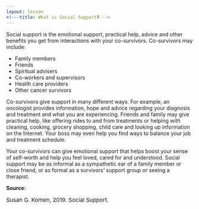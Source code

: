 ```yaml
---
layout: lesson
<!---title: What is Social Support?--->
---
```


Social support is the emotional support, practical help, advice and other benefits you get from interactions with your co-survivors. Co-survivors may include: 
    
  * Family members 
  * Friends 
  * Spiritual advisers 
  * Co-workers and supervisors 
  * Health care providers 
  * Other cancer survivors

Co-survivors give support in many different ways. For example, an oncologist provides information, hope and advice regarding your diagnosis and treatment and what you are experiencing. Friends and family may give practical help, like offering rides to and from treatments or helping with cleaning, cooking, grocery shopping, child care and looking up information on the Internet. Your boss may even help you find ways to balance your job and treatment schedule. 

Your co-survivors can give emotional support that helps boost your sense of self-worth and help you feel loved, cared for and understood. Social support may be as informal as a sympathetic ear of a family member or close friend, or as formal as a survivors’ support group or seeing a therapist.

**Source:**

<span style="font-size:15px;">Susan G. Komen, 2019. Social Support.</span>
